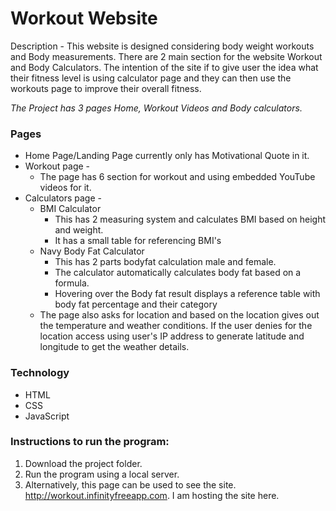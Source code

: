 # Workout Website

Description - This website is designed considering body weight workouts and Body measurements. There are 2 main section for the website Workout and Body Calculators. The intention of the site if to give user the idea what their fitness level is using calculator page and they can then use the workouts page to improve their overall fitness.

_The Project has 3 pages Home, Workout Videos and Body calculators._

### Pages

- Home Page/Landing Page currently only has Motivational Quote in it.
- Workout page -
  - The page has 6 section for workout and using embedded YouTube videos for it.
- Calculators page -
  - BMI Calculator
    - This has 2 measuring system and calculates BMI based on height and weight.
    - It has a small table for referencing BMI's
  - Navy Body Fat Calculator
    - This has 2 parts bodyfat calculation male and female.
    - The calculator automatically calculates body fat based on a formula.
    - Hovering over the Body fat result displays a reference table with body fat percentage and their category
  - The page also asks for location and based on the location gives out the temperature and weather conditions. If the user denies for the location access using user's IP address to generate latitude and longitude to get the weather details.

### Technology

- HTML
- CSS
- JavaScript

### Instructions to run the program:

1. Download the project folder.
2. Run the program using a local server.
3. Alternatively, this page can be used to see the site. http://workout.infinityfreeapp.com. I am hosting the site here.
